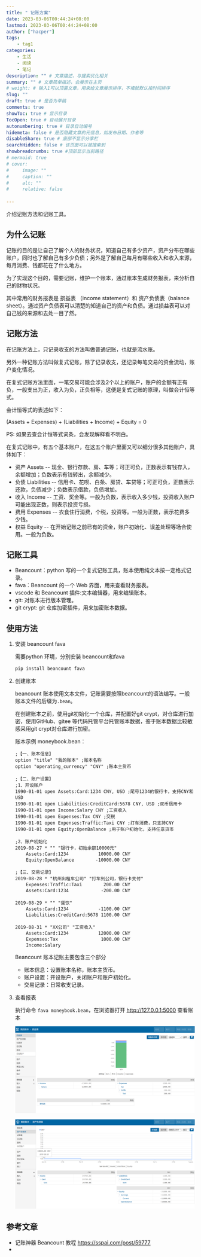 ```yaml
---
title: " 记账方案"
date: 2023-03-06T00:44:24+08:00
lastmod: 2023-03-06T00:44:24+08:00
author: ["hacper"]
tags:
    - tag1
categories:
    - 生活
    - 阅读
    - 笔记
description: "" # 文章描述，与搜索优化相关
summary: "" # 文章简单描述，会展示在主页
# weight: # 输入1可以顶置文章，用来给文章展示排序，不填就默认按时间排序
slug: ""
draft: true # 是否为草稿
comments: true
showToc: true # 显示目录
TocOpen: true # 自动展开目录
autonumbering: true # 目录自动编号
hidemeta: false # 是否隐藏文章的元信息，如发布日期、作者等
disableShare: true # 底部不显示分享栏
searchHidden: false # 该页面可以被搜索到
showbreadcrumbs: true #顶部显示当前路径
# mermaid: true
# cover:
#     image: ""
#     caption: ""
#     alt: ""
#     relative: false

---
```


介绍记账方法和记账工具。

## 为什么记账

记账的目的是让自己了解个人的财务状况，知道自己有多少资产，资产分布在哪些账户，同时也了解自己有多少负债；另外是了解自己每月有哪些收入和收入来源，每月消费、钱都花在了什么地方。

为了实现这个目的，需要记账，维护一个账本，通过账本生成财务报表，来分析自己的财物状况。

其中常用的财务报表是 损益表 （income statement）和 资产负债表（balance sheet）。通过资产负债表可以清楚的知道自己的资产和负债。通过损益表可以对自己钱的来源和去处一目了然。

## 记账方法

在记账方法上，只记录收支的方法叫做普通记账，也就是流水账。

另外一种记账方法叫做复式记账，除了记录收支，还记录每笔交易的资金流动，账户变化情况。

在复式记账方法里面，一笔交易可能会涉及2个以上的账户，账户的金额有正有负，一般支出为正，收入为负，正负相等，这便是复式记账的原理，叫做会计恒等式。

会计恒等式的表述如下：

(Assets + Expenses) + (Liabilities + Income) + Equity = 0

PS: 如果去查会计恒等式词条，会发现解释看不明白。

在复式记账中，有五个基本账户，在这五个账户里面又可以细分很多其他账户，具体如下：

- 资产 Assets -- 现金、银行存款、房、车等；可正可负，正数表示有钱存入，余额增加；负数表示有钱转出，余额减少。
- 负债 Liabilities -- 信用卡、花呗、白条、房贷、车贷等；可正可负，正数表示还款，负债减少；负数表示借款，负债增加。
- 收入 Income -- 工资、奖金等。一般为负数，表示收入多少钱，投资收入账户可能出现正数，则表示投资亏损。
- 费用 Expenses -- 衣食住行消费，个税，投资等。一般为正数，表示花费多少钱。
- 权益 Equity -- 在开始记账之前已有的资金，账户初始化、误差处理等场合使用。一般为负数。

## 记账工具

- Beancount：python 写的一个复式记账工具，账本使用纯文本按一定格式记录。
- fava：Beancount 的一个 Web 界面，用来查看财务报表。
- vscode 和 Beancount 插件:文本编辑器，用来编辑账本。
- git: 对账本进行版本管理。
- git crypt: git 仓库加密插件，用来加密账本数据。

## 使用方法

1. 安装 beancount fava

   需要python 环境，分别安装 beancount和fava

   ```bash
   pip install beancount fava
   ```

2. 创建账本

   beancount 账本使用文本文件，记账需要按照beancount的语法编写。一般账本文件的后缀为`.bean`。

   在创建账本之前，使用git初始化一个仓库，并配置好git crypt，对仓库进行加密，使用GitHub、gitee 等代码托管平台托管账本数据，鉴于账本数据比较敏感采用git crypt对仓库进行加密。

   账本示例 moneybook.bean：

   ```
   ;【一、账本信息】
   option "title" "我的账本" ;账本名称
   option "operating_currency" "CNY" ;账本主货币
   
   ;【二、账户设置】
   ;1、开设账户
   1990-01-01 open Assets:Card:1234 CNY, USD ;尾号1234的银行卡，支持CNY和USD
   1990-01-01 open Liabilities:CreditCard:5678 CNY, USD ;双币信用卡
   1990-01-01 open Income:Salary CNY ;工资收入
   1990-01-01 open Expenses:Tax CNY ;交税
   1990-01-01 open Expenses:Traffic:Taxi CNY ;打车消费，只支持CNY
   1990-01-01 open Equity:OpenBalance ;用于账户初始化，支持任意货币
   
   ;2、账户初始化
   2019-08-27 * "" "银行卡，初始余额10000元"
       Assets:Card:1234           10000.00 CNY
       Equity:OpenBalance        -10000.00 CNY
   
   ;【三、交易记录】
   2019-08-28 * "杭州出租车公司" "打车到公司，银行卡支付"
       Expenses:Traffic:Taxi        200.00 CNY
       Assets:Card:1234            -200.00 CNY
   
   2019-08-29 * "" "餐饮"
       Assets:Card:1234           -1100.00 CNY
       Liabilities:CreditCard:5678 1100.00 CNY
       
   2019-08-31 * "XX公司" "工资收入"
       Assets:Card:1234           12000.00 CNY
       Expenses:Tax                1000.00 CNY
       Income:Salary           
   ```

   Beancount 账本记账主要包含三个部分

   - 账本信息：设置账本名称，账本主货币。
   - 账户设置：开设账户，关闭账户和账户初始化。
   - 交易记录：日常收支记录。

3. 查看报表

   执行命令 `fava moneybook.bean`，在浏览器打开 http://127.0.0.1:5000  查看账本

   ![image-20230109013236769](index.assets/image-20230109013236769.png)

   

   ![image-20230109013318069](index.assets/image-20230109013318069.png)

   

   





## 参考文章

- 记账神器 Beancount 教程 https://sspai.com/post/59777
- 